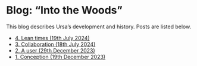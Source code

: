 # Blog: “Into the Woods”

This blog describes Ursa’s development and history. Posts are listed below.

* [4. Lean times (19th July 2024)](<4. Lean times/>)
* [3. Collaboration (18th July 2024)](<3. Collaboration/>)
* [2. A user (29th December 2023)](<2. A user/>)
* [1. Conception (19th December 2023)](<1. Conception/>)